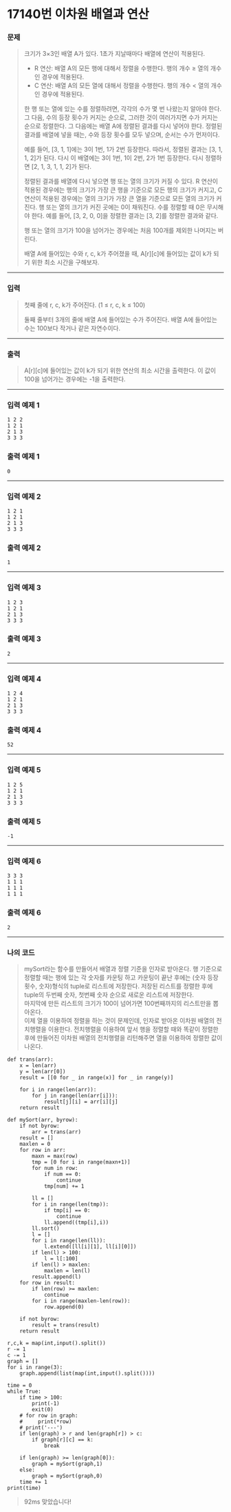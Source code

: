 # 17140번 이차원 배열과 연산

### 문제

> 크기가 3×3인 배열 A가 있다. 1초가 지날때마다 배열에 연산이 적용된다.
>
> - R 연산: 배열 A의 모든 행에 대해서 정렬을 수행한다. 행의 개수 ≥ 열의 개수인 경우에 적용된다.
> - C 연산: 배열 A의 모든 열에 대해서 정렬을 수행한다. 행의 개수 < 열의 개수인 경우에 적용된다.
>
> 한 행 또는 열에 있는 수를 정렬하려면, 각각의 수가 몇 번 나왔는지 알아야 한다. 그 다음, 수의 등장 횟수가 커지는 순으로, 그러한 것이 여러가지면 수가 커지는 순으로 정렬한다. 그 다음에는 배열 A에 정렬된 결과를 다시 넣어야 한다. 정렬된 결과를 배열에 넣을 때는, 수와 등장 횟수를 모두 넣으며, 순서는 수가 먼저이다.
>
> 예를 들어, [3, 1, 1]에는 3이 1번, 1가 2번 등장한다. 따라서, 정렬된 결과는 [3, 1, 1, 2]가 된다. 다시 이 배열에는 3이 1번, 1이 2번, 2가 1번 등장한다. 다시 정렬하면 [2, 1, 3, 1, 1, 2]가 된다.
>
> 정렬된 결과를 배열에 다시 넣으면 행 또는 열의 크기가 커질 수 있다. R 연산이 적용된 경우에는 행의 크기가 가장 큰 행을 기준으로 모든 행의 크기가 커지고, C 연산이 적용된 경우에는 열의 크기가 가장 큰 열을 기준으로 모든 열의 크기가 커진다. 행 또는 열의 크기가 커진 곳에는 0이 채워진다. 수를 정렬할 때 0은 무시해야 한다. 예를 들어, [3, 2, 0, 0]을 정렬한 결과는 [3, 2]를 정렬한 결과와 같다.
>
> 행 또는 열의 크기가 100을 넘어가는 경우에는 처음 100개를 제외한 나머지는 버린다.
>
> 배열 A에 들어있는 수와 r, c, k가 주어졌을 때, A[r][c]에 들어있는 값이 k가 되기 위한 최소 시간을 구해보자. 

---

### 입력

> 첫째 줄에 r, c, k가 주어진다. (1 ≤ r, c, k ≤ 100)
>
> 둘째 줄부터 3개의 줄에 배열 A에 들어있는 수가 주어진다. 배열 A에 들어있는 수는 100보다 작거나 같은 자연수이다.

---

### 출력

> A[r][c]에 들어있는 값이 k가 되기 위한 연산의 최소 시간을 출력한다. 이 값이 100을 넘어가는 경우에는 -1을 출력한다.

---

### 입력 예제 1

```
1 2 2
1 2 1
2 1 3
3 3 3
```

### 출력 예제 1

```
0
```

---

### 입력 예제 2

```
1 2 1
1 2 1
2 1 3
3 3 3
```

### 출력 예제 2

```
1
```

---

### 입력 예제 3

```
1 2 3
1 2 1
2 1 3
3 3 3
```

### 출력 예제 3

```
2
```

---

### 입력 예제 4

```
1 2 4
1 2 1
2 1 3
3 3 3
```

### 출력 예제 4

```
52
```

---

### 입력 예제 5

```
1 2 5
1 2 1
2 1 3
3 3 3
```

### 출력 예제 5

```
-1
```

---

### 입력 예제 6

```
3 3 3
1 1 1
1 1 1
1 1 1
```

### 출력 예제 6

```
2
```

---

### 나의 코드
> mySort라는 함수를 만들어서 배열과 정렬 기준을 인자로 받아온다. 행 기준으로 정렬할 때는 행에 있는 각 숫자를 카운팅 하고 카운팅이 끝난 후에는 (숫자 등장횟수, 숫자)형식의 tuple로 리스트에 저장한다. 저장된 리스트를 정렬한 후에 tuple의 두번째 숫자, 첫번째 숫자 순으로 새로운 리스트에 저장한다.  
마지막에 만든 리스트의 크기가 100이 넘어가면 100번째까지의 리스트만을 뽑아온다.  
이제 열을 이용하여 정렬을 하는 것이 문제인데, 인자로 받아온 이차원 배열의 전치행렬을 이용한다. 전치행렬을 이용하여 앞서 행을 정렬할 때와 똑같이 정렬한 후에 만들어진 이차원 배열의 전치행렬을 리턴해주면 열을 이용하여 정렬한 값이 나온다.  

```
def trans(arr):
    x = len(arr)
    y = len(arr[0])
    result = [[0 for _ in range(x)] for _ in range(y)]

    for i in range(len(arr)):
        for j in range(len(arr[i])):
            result[j][i] = arr[i][j]
    return result

def mySort(arr, byrow):
    if not byrow:
        arr = trans(arr)
    result = []
    maxlen = 0
    for row in arr:
        maxn = max(row)
        tmp = [0 for i in range(maxn+1)]
        for num in row:
            if num == 0:
                continue
            tmp[num] += 1

        ll = []
        for i in range(len(tmp)):
            if tmp[i] == 0:
                continue
            ll.append((tmp[i],i))
        ll.sort()
        l = []
        for i in range(len(ll)):
            l.extend([ll[i][1], ll[i][0]])
        if len(l) > 100:
            l = l[:100]
        if len(l) > maxlen:
            maxlen = len(l)
        result.append(l)
    for row in result:
        if len(row) >= maxlen:
            continue
        for i in range(maxlen-len(row)):
            row.append(0)

    if not byrow:
        result = trans(result)
    return result

r,c,k = map(int,input().split())
r -= 1
c -= 1
graph = []
for i in range(3):
    graph.append(list(map(int,input().split())))

time = 0
while True:
    if time > 100:
        print(-1)
        exit(0)
    # for row in graph:
    #     print(*row)
    # print('---')
    if len(graph) > r and len(graph[r]) > c:
        if graph[r][c] == k:
            break

    if len(graph) >= len(graph[0]):
        graph = mySort(graph,1)
    else:
        graph = mySort(graph,0)
    time += 1
print(time)
```

> 92ms 맞았습니다!









